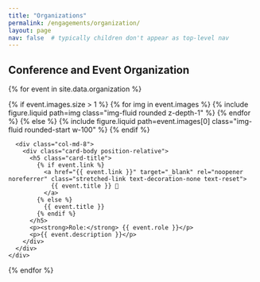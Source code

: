 ```yaml
---
title: "Organizations"
permalink: /engagements/organization/
layout: page
nav: false  # typically children don't appear as top-level nav
---
```


## Conference and Event Organization

{% for event in site.data.organization %}
  <div class="card mb-4 shadow-sm position-relative">
    <div class="row g-0">
      <div class="col-md-4">
        {% if event.images.size > 1 %}
          <swiper-container keyboard="true"
                            navigation="true"
                            pagination="true"
                            pagination-clickable="true"
                            pagination-dynamic-bullets="true"
                            rewind="true"
                            class="mb-3">
            {% for img in event.images %}
              <swiper-slide>
                {% include figure.liquid path=img class="img-fluid rounded z-depth-1" %}
              </swiper-slide>
            {% endfor %}
          </swiper-container>
        {% else %}
          {% include figure.liquid path=event.images[0] class="img-fluid rounded-start w-100" %}
        {% endif %}
      </div>

      <div class="col-md-8">
        <div class="card-body position-relative">
          <h5 class="card-title">
            {% if event.link %}
              <a href="{{ event.link }}" target="_blank" rel="noopener noreferrer" class="stretched-link text-decoration-none text-reset">
                {{ event.title }} 🔗
              </a>
            {% else %}
              {{ event.title }}
            {% endif %}
          </h5>
          <p><strong>Role:</strong> {{ event.role }}</p>
          <p>{{ event.description }}</p>
        </div>
      </div>
    </div>
  </div>
{% endfor %}
